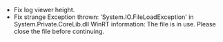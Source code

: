 
* Fix log viewer height.
* Fix strange Exception thrown: 'System.IO.FileLoadException' in System.Private.CoreLib.dll WinRT information: The file is in use. Please close the file before continuing.
